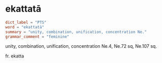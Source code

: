 # ekattatā

``` toml
dict_label = "PTS"
word = "ekattatā"
summary = "unity, combination, unification, concentration Ne."
grammar_comment = "feminine"
```

unity, combination, unification, concentration Ne.4, Ne.72 sq, Ne.107 sq.

fr. ekatta


